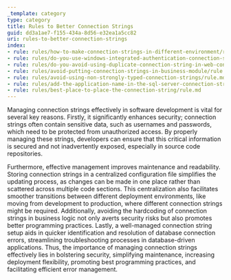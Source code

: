 ```yaml
---
_template: category
type: category
title: Rules to Better Connection Strings
guid: dd3a1ae7-f155-434a-8d56-e32ea1a5cc82
uri: rules-to-better-connection-strings
index:
- rule: rules/how-to-make-connection-strings-in-different-environment/rule.md
- rule: rules/do-you-use-windows-integrated-authentication-connection-string-in-web-config/rule.md
- rule: rules/do-you-avoid-using-duplicate-connection-string-in-web-config/rule.md
- rule: rules/avoid-putting-connection-strings-in-business-module/rule.md
- rule: rules/avoid-using-non-strongly-typed-connection-strings/rule.md
- rule: rules/add-the-application-name-in-the-sql-server-connection-string/rule.md
- rule: rules/best-place-to-place-the-connection-string/rule.md
---
```


Managing connection strings effectively in software development is vital for several key reasons. Firstly, it significantly enhances security; connection strings often contain sensitive data, such as usernames and passwords, which need to be protected from unauthorized access. By properly managing these strings, developers can ensure that this critical information is secured and not inadvertently exposed, especially in source code repositories.

Furthermore, effective management improves maintenance and readability. Storing connection strings in a centralized configuration file simplifies the updating process, as changes can be made in one place rather than scattered across multiple code sections. This centralization also facilitates smoother transitions between different deployment environments, like moving from development to production, where different connection strings might be required. Additionally, avoiding the hardcoding of connection strings in business logic not only averts security risks but also promotes better programming practices. Lastly, a well-managed connection string setup aids in quicker identification and resolution of database connection errors, streamlining troubleshooting processes in database-driven applications. Thus, the importance of managing connection strings effectively lies in bolstering security, simplifying maintenance, increasing deployment flexibility, promoting best programming practices, and facilitating efficient error management.
